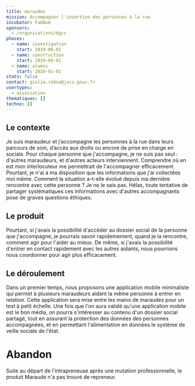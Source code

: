 ```yaml
---
title: maraudes
mission: Accompagner l'insertion des personnes à la rue
incubator: FabNum
sponsors:
  - /organisations/dgcs
phases:
  - name: investigation
    start: 2019-06-01
  - name: construction
    start: 2019-06-01
  - name: alumni
    start: 2020-01-01
stats: false
contact: giulia.reboa@jscs.gouv.fr
usertypes:
  - association
thematiques: []
techno: []
---
```

## Le contexte

Je suis maraudeur et j’accompagne les personnes à la rue dans leurs parcours de soin, d’accès aux droits ou encore de prise en charge en sociale. Pour chaque personne que j'accompagne, je ne suis pas seul : d'autres maraudeurs, et
d'autres acteurs interviennent. Comprendre où en est mon interlocuteur me permettrait de l'accompagner efficacement. Pourtant, je n'ai à ma disposition
que les informations que j'ai collectées moi même. Comment la situation a-t-elle évolué depuis ma dernière rencontre avec cette personne ? Je ne le sais pas.  Hélas, toute tentative de partager systématiques ces informations avec d'autres accompagnants pose de graves questions éthiques.

## Le produit

Pourtant, si j'avais la possibilité d'accéder au dossier social de la personne que j'accompagne, je pourrais savoir rapidemement, quand je la rencontre, comment agir pour l'aider au mieux. De même, si j'avais la possibilité d'entrer
en contact rapidement avec les autres aidants, nous pourrions nous coordonner pour agir plus efficacement.

## Le déroulement

Dans un premier temps, nous proposons une application mobile minimaliste qui permet à plusieurs maraudeurs aidant la même personne à entrer en relation.
Cette application sera mise entre les mains de maraudes pour un test à petit échelle. Une fois que l'on aura validé qu'une application mobile est le bon média, on pourra s'intéresser au contenu d'un dossier social partagé, tout en
assurant la protection des données des personnes accompagnées, et en permettant l'alimentation en données le système de veille sociale de l'état.

# Abandon

Suite au départ de l'intrapreneuse après une mutation professionnelle, le produit Maraude n'a pas trouvé de repreneur.
